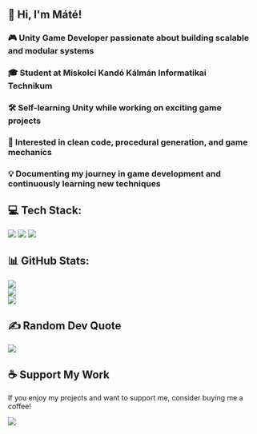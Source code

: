 <div style="margin-left: 20px;">

<h2>👋 Hi, I'm Máté!</h2>

<h3>🎮 Unity Game Developer passionate about building scalable and modular systems</h3>
<h3>🎓 Student at Miskolci Kandó Kálmán Informatikai Technikum</h3>
<h3>🛠️ Self-learning Unity while working on exciting game projects</h3>
<h3>🚀 Interested in clean code, procedural generation, and game mechanics</h3>
<h3>💡 Documenting my journey in game development and continuously learning new techniques</h3>

<h2>💻 Tech Stack:</h2>

<img src="https://img.shields.io/badge/unity-%23000000.svg?style=for-the-badge&logo=unity&logoColor=white"/>
<img src="https://img.shields.io/badge/c%23-%23239120.svg?style=for-the-badge&logo=csharp&logoColor=white"/>
<img src="https://img.shields.io/badge/mysql-4479A1.svg?style=for-the-badge&logo=mysql&logoColor=white"/>

<h2>📊 GitHub Stats:</h2>

<img src="https://github-readme-stats.vercel.app/api?username=dongesz&theme=dark&hide_border=false&include_all_commits=false&count_private=false&bg_color=00000000&border_color=cccccc"/>
<br/>
<img src="https://github-readme-streak-stats.herokuapp.com/?user=dongesz&theme=dark&hide_border=false&bg_color=00000000&border_color=cccccc"/>
<br/>
<img src="https://github-readme-stats.vercel.app/api/top-langs/?username=dongesz&theme=dark&hide_border=false&include_all_commits=false&count_private=false&layout=compact&bg_color=00000000&border_color=cccccc"/>

<h2>✍️ Random Dev Quote</h2>

<img src="https://quotes-github-readme.vercel.app/api?type=horizontal&theme=dark&bg_color=00000000&hide_border=false&border_color=cccccc&title_color=ffffff&text_color=ffffff&icon_color=ffffff"/>

<h2>☕ Support My Work</h2>

<p>If you enjoy my projects and want to support me, consider buying me a coffee!</p>

<a href="https://buymeacoffee.com/majorosm_">
    <img src="https://img.shields.io/badge/Buy%20Me%20a%20Coffee-ffdd00?style=for-the-badge&logo=buy-me-a-coffee&logoColor=black"/>
</a>

</div>
